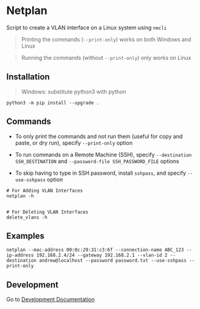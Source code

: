 # Netplan
Script to create a VLAN interface on a Linux system using `nmcli`

> Printing the commands (`--print-only`) works on both Windows and Linux

> Running the commands (without `--print-only`) only works on Linux

## Installation
> Windows: substitute python3 with python
```
python3 -m pip install --upgrade .
```

## Commands
* To only print the commands and not run them (useful for copy and paste, or dry run), specify `--print-only` option

* To run commands on a Remote Machine (SSH), specify `--destination SSH_DESTINATION` and `--password-file SSH_PASSWORD_FILE` options

* To skip having to type in SSH password, install `sshpass`, and specify `--use-sshpass` option

```
# For Adding VLAN Interfaces
netplan -h


# For Deleting VLAN Interfaces
delete_vlans -h
```

## Examples
```
netplan --mac-address 00:0c:29:31:c3:6f --connection-name ABC_123 --ip-address 192.168.2.4/24 --gateway 192.168.2.1 --vlan-id 2 --destination andrew@localhost --password password.txt --use-sshpass --print-only
```

## Development
Go to [Development Documentation](development.md)
